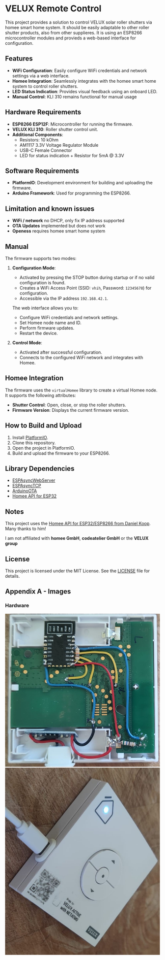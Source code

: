 # VELUX Remote Control

This project provides a solution to control VELUX solar roller shutters via homee smart home system. It should be easily adaptable to other roller shutter products, also from other supplieres.
It is using an ESP8266 microcontroller modules and provieds a web-based interface for configuration.

## Features

- **WiFi Configuration**: Easily configure WiFi credentials and network settings via a web interface.
- **Homee Integration**: Seamlessly integrates with the homee smart home system to control roller shutters.
- **LED Status Indication**: Provides visual feedback using an onboard LED.
- **Manual Control**: KLI 310 remains functional for manual usage

## Hardware Requirements

- **ESP8266 ESP12F**: Microcontroller for running the firmware.
- **VELUX KLI 310**: Roller shutter control unit.
- **Additional Components**:
  - Resistors: 10 kOhm
  - AM1117 3.3V Voltage Regulator Module
  - USB-C Female Connector
  - LED for status indication + Resistor for 5mA @ 3.3V

## Software Requirements

- **PlatformIO**: Development environment for building and uploading the firmware.
- **Arduino Framework**: Used for programming the ESP8266.

## Limitation and known issues
- **WiFi / network** no DHCP, only fix IP address supported
- **OTA Updates** implemented but does not work
- **Openess** requires homee smart home system


## Manual

The firmware supports two modes:

1. **Configuration Mode**: 
   - Activated by pressing the STOP button during startup or if no valid configuration is found.
   - Creates a WiFi Access Point (SSID: `vhih`, Password: `12345678`) for configuration.
   - Accessible via the IP address `192.168.42.1`.

   The web interface allows you to:
   - Configure WiFi credentials and network settings.
   - Set Homee node name and ID.
   - Perform firmware updates.
   - Restart the device.


2. **Control Mode**:
   - Activated after successful configuration.
   - Connects to the configured WiFi network and integrates with Homee.


## Homee Integration

The firmware uses the `virtualHomee` library to create a virtual Homee node. It supports the following attributes:

- **Shutter Control**: Open, close, or stop the roller shutters.
- **Firmware Version**: Displays the current firmware version.

## How to Build and Upload

1. Install [PlatformIO](https://platformio.org/).
2. Clone this repository.
3. Open the project in PlatformIO.
4. Build and upload the firmware to your ESP8266.


## Library Dependencies

- [ESPAsyncWebServer](https://github.com/me-no-dev/ESPAsyncWebServer)
- [ESPAsyncTCP](https://github.com/me-no-dev/ESPAsyncTCP)
- [ArduinoOTA](https://github.com/esp8266/Arduino/tree/master/libraries/ArduinoOTA)
- [Homee API for ESP32](https://github.com/Oxi75/homee-api-esp32)


## Notes

This project uses the [Homee API for ESP32/ESP8266 from Daniel Koop](https://github.com/DanielKnoop/homee-api-esp32). Many thanks to him!

I am not affiliated with **homee GmbH**, **codeatelier GmbH** or the **VELUX group**


## License

This project is licensed under the MIT License. See the [LICENSE](LICENSE) file for details.



## Appendix A - Images

### Hardware
![Inside View](doc/inside1.jpg)
![Outside View](doc/outside1.jpg)

